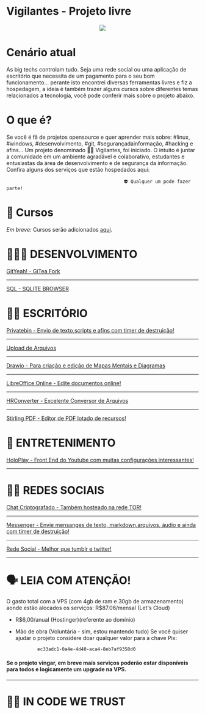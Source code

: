# Vigilantes - Projeto livre 
<p align="center">
<img src="https://github.com/cristiancmoises/vigilantes/assets/86272521/a76b3d99-7565-4702-871b-3819056534b1">
<p/>

# Cenário atual
As big techs controlam tudo. Seja uma rede social ou uma aplicação de escritório que necessita de um pagamento para o seu bom
funcionamento... perante isto encontrei diversas ferramentas livres e fiz a hospedagem, a ideia é também trazer
alguns cursos sobre diferentes temas relacionados a tecnologia, você pode conferir mais sobre o projeto abaixo.

# O que é?
Se você é fã de projetos opensource e
quer aprender mais sobre: #linux, #windows, #desenvolvimento, #git, #segurançadainformação, #hacking e afins...
Um projeto denominado 🕵🏻 Vigilantes, foi iniciado.
O intuito é juntar a comunidade em um ambiente agradável e colaborativo, estudantes e entusiastas da área de desenvolvimento e de segurança da informação.
Confira alguns dos serviços que estão hospedados aqui: 

<p align="center">
           
                                               👽 Qualquer um pode fazer parte!
 
<p/>

# 🧠 Cursos 
*Em breve:* Cursos serão adicionados [aqui](https://x.vigilantes.cloud).

# 🧑🏻‍💻 DESENVOLVIMENTO 
[GitYeah! - GiTea Fork](https://git.vigilantes.cloud)
____________________
[SQL - SQLITE BROWSER](https://sql.vigilantes.cloud)

# ✍🏻 ESCRITÓRIO 
[Privatebin - Envio de texto,scripts e afins com timer de destruição!](https://paste.vigilantes.cloud)
___________________
[Upload de Arquivos](https://temp.vigilantes.cloud)
__________________
[Drawio - Para criação e edição de Mapas Mentais e Diagramas](https://mapa.vigilantes.cloud)
__________________
[LibreOffice Online - Edite documentos online!](https://docs.vigilantes.cloud)
__________________________________
[HRConverter - Excelente Conversor de Arquivos](https://docx.vigilantes.cloud)
__________________________________
[Stirling PDF - Editor de PDF lotado de recursos!](https://pdf.vigilantes.cloud)

# 🎥 ENTRETENIMENTO
[HoloPlay - Front End do Youtube com muitas configurações interessantes! ](https://cubo.vigilantes.cloud)
______________________
# 🤜🤛 REDES SOCIAIS
[Chat Criptografado - Também hosteado na rede TOR!](https://xchat.vigilantes.cloud)
______________________
[Messenger - Envie mensanges de texto, markdown,arquivos, áudio e ainda com timer de destruição!](https://chat.vigilantes.cloud)
______________________
[Rede Social - Melhor que tumblr e twitter!](https://social.vigilantes.cloud)
______________________
# 🗣 LEIA COM ATENÇÃO!
O gasto total com a VPS (com 4gb de ram e 30gb de armazenamento) aonde estão alocados os serviços:
R$87.06/mensal (Let's Cloud)
+ R$6,00/anual (Hostinger)(referente ao domínio)
+ Mão de obra (Voluntária - sim, estou mantendo tudo)
Se você quiser ajudar o projeto considere doar qualquer valor para
a chave Pix: 
                       
              ec33adc1-0a4e-4d40-aca4-8eb7af9358d0

#### Se o projeto vingar, em breve mais serviços poderão estar disponíveis para todos e logicamente um upgrade na VPS.
______________________
# 🦾🗿 IN CODE WE TRUST
